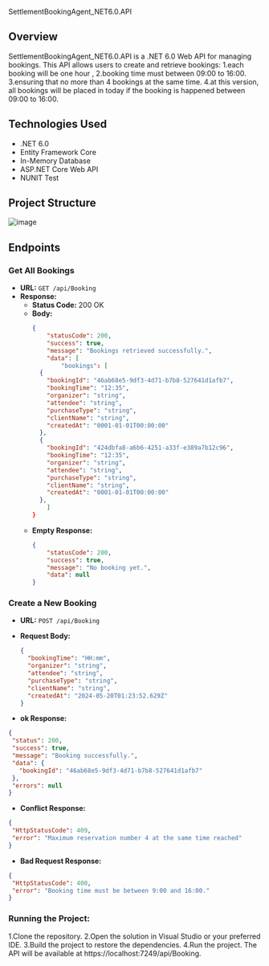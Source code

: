  SettlementBookingAgent_NET6.0.API

## Overview

SettlementBookingAgent_NET6.0.API is a .NET 6.0 Web API for managing bookings. 
This API allows users to create and retrieve bookings:
1.each booking will be one hour ,
2.booking time must between 09:00 to 16:00.
3.ensuring that no more than 4 bookings at the same time.
4.at this version, all bookings will be placed in today if the booking is happened between 09:00 to 16:00.

## Technologies Used

- .NET 6.0
- Entity Framework Core
- In-Memory Database
- ASP.NET Core Web API
- NUNIT Test

## Project Structure

![image](https://github.com/57tannerpl/BookingAgentSystem_NET6.0/assets/170209495/469f8a83-1475-47a4-94b3-a2a1a7125bef)

## Endpoints

### Get All Bookings

- **URL:** `GET /api/Booking`
- **Response:**
  - **Status Code:** 200 OK
  - **Body:**
    ```json
    {
        "statusCode": 200,
        "success": true,
        "message": "Bookings retrieved successfully.",
        "data": [
            "bookings": [
      {
        "bookingId": "46ab68e5-9df3-4d71-b7b8-527641d1afb7",
        "bookingTime": "12:35",
        "organizer": "string",
        "attendee": "string",
        "purchaseType": "string",
        "clientName": "string",
        "createdAt": "0001-01-01T00:00:00"
      },
      {
        "bookingId": "424dbfa8-a6b6-4251-a33f-e389a7b12c96",
        "bookingTime": "12:35",
        "organizer": "string",
        "attendee": "string",
        "purchaseType": "string",
        "clientName": "string",
        "createdAt": "0001-01-01T00:00:00"
      },
        ]
    }
    ```
  - **Empty Response:**
    ```json
    {
        "statusCode": 200,
        "success": true,
        "message": "No booking yet.",
        "data": null
    }
    ```

### Create a New Booking

- **URL:** `POST /api/Booking`
- **Request Body:**
  ```json
  {
    "bookingTime": "HH:mm",
    "organizer": "string",
    "attendee": "string",
    "purchaseType": "string",
    "clientName": "string",
    "createdAt": "2024-05-20T01:23:52.629Z"
  }
  ```

 - **ok Response:**
 ```json
{
  "status": 200,
  "success": true,
  "message": "Booking successfully.",
  "data": {
    "bookingId": "46ab68e5-9df3-4d71-b7b8-527641d1afb7"
  },
  "errors": null
}
```
- **Conflict Response:**
 ```json
{
  "HttpStatusCode": 409,
  "error": "Maximum reservation number 4 at the same time reached"
}
```
- **Bad Request Response:**
 ```json
{
  "HttpStatusCode": 400,
  "error": "Booking time must be between 9:00 and 16:00."
}
```

### Running the Project:
1.Clone the repository.
2.Open the solution in Visual Studio or your preferred IDE.
3.Build the project to restore the dependencies.
4.Run the project. The API will be available at https://localhost:7249/api/Booking.
